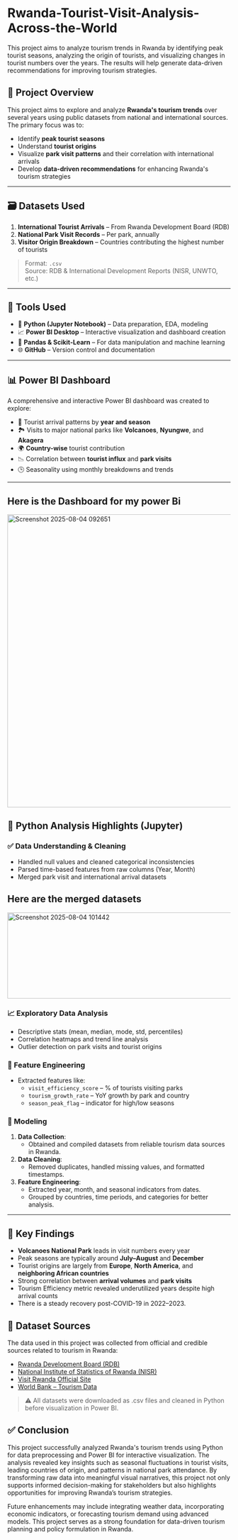 # Rwanda-Tourist-Visit-Analysis-Across-the-World
This project aims to analyze tourism trends in Rwanda by identifying peak tourist seasons, analyzing the origin of tourists, and visualizing changes in tourist numbers over the years. The results will help generate data-driven recommendations for improving tourism strategies.

## 📍 Project Overview

This project aims to explore and analyze **Rwanda's tourism trends** over several years using public datasets from national and international sources. The primary focus was to:

- Identify **peak tourist seasons**
- Understand **tourist origins**
- Visualize **park visit patterns** and their correlation with international arrivals
- Develop **data-driven recommendations** for enhancing Rwanda's tourism strategies

---

## 🗃️ Datasets Used

1. **International Tourist Arrivals** – From Rwanda Development Board (RDB)
2. **National Park Visit Records** – Per park, annually
3. **Visitor Origin Breakdown** – Countries contributing the highest number of tourists

> Format: `.csv`  
> Source: RDB & International Development Reports (NISR, UNWTO, etc.)

---

## 🔧 Tools Used

- 🐍 **Python (Jupyter Notebook)** – Data preparation, EDA, modeling
- 📈 **Power BI Desktop** – Interactive visualization and dashboard creation
- 📁 **Pandas & Scikit-Learn** – For data manipulation and machine learning
- 🌐 **GitHub** – Version control and documentation

---

## 📊 Power BI Dashboard

A comprehensive and interactive Power BI dashboard was created to explore:

- 📆 Tourist arrival patterns by **year and season**
- 🏞️ Visits to major national parks like **Volcanoes**, **Nyungwe**, and **Akagera**
- 🌍 **Country-wise** tourist contribution
- 📉 Correlation between **tourist influx** and **park visits**
- 🕒 Seasonality using monthly breakdowns and trends

---

## Here is the Dashboard for my power Bi

<img width="1211" height="661" alt="Screenshot 2025-08-04 092651" src="https://github.com/user-attachments/assets/026d9757-1e6c-46ef-b396-2aef2a81f823" />

## 📁 Python Analysis Highlights (Jupyter)

### ✅ Data Understanding & Cleaning
- Handled null values and cleaned categorical inconsistencies
- Parsed time-based features from raw columns (Year, Month)
- Merged park visit and international arrival datasets

## Here are the merged datasets

<img width="767" height="194" alt="Screenshot 2025-08-04 101442" src="https://github.com/user-attachments/assets/cc6065e1-b8c5-4b17-b743-01869b4d390f" />


### 📈 Exploratory Data Analysis
- Descriptive stats (mean, median, mode, std, percentiles)
- Correlation heatmaps and trend line analysis
- Outlier detection on park visits and tourist origins

### 🧠 Feature Engineering
- Extracted features like:
  - `visit_efficiency_score` – % of tourists visiting parks
  - `tourism_growth_rate` – YoY growth by park and country
  - `season_peak_flag` – indicator for high/low seasons

### 🤖 Modeling
1. **Data Collection**:
   - Obtained and compiled datasets from reliable tourism data sources in Rwanda.
2. **Data Cleaning**:
   - Removed duplicates, handled missing values, and formatted timestamps.
3. **Feature Engineering**:
   - Extracted year, month, and seasonal indicators from dates.
   - Grouped by countries, time periods, and categories for better analysis.
---

## 📌 Key Findings

- **Volcanoes National Park** leads in visit numbers every year
- Peak seasons are typically around **July–August** and **December**
- Tourist origins are largely from **Europe**, **North America**, and **neighboring African countries**
- Strong correlation between **arrival volumes** and **park visits**
- Tourism Efficiency metric revealed underutilized years despite high arrival counts
- There is a steady recovery post-COVID-19 in 2022–2023.

## 📂 Dataset Sources

The data used in this project was collected from official and credible sources related to tourism in Rwanda:

- [Rwanda Development Board (RDB)](https://rdb.rw/tourism-conservation/)
- [National Institute of Statistics of Rwanda (NISR)](https://www.statistics.gov.rw/)
- [Visit Rwanda Official Site](https://www.visitrwanda.com/)
- [World Bank – Tourism Data](https://data.worldbank.org/indicator/ST.INT.ARVL?locations=RW)


> ⚠️ All datasets were downloaded as .csv files and cleaned in Python before visualization in Power BI.

## ✅ Conclusion

This project successfully analyzed Rwanda's tourism trends using Python for data preprocessing and Power BI for interactive visualization. The analysis revealed key insights such as seasonal fluctuations in tourist visits, leading countries of origin, and patterns in national park attendance. By transforming raw data into meaningful visual narratives, this project not only supports informed decision-making for stakeholders but also highlights opportunities for improving Rwanda’s tourism strategies.

Future enhancements may include integrating weather data, incorporating economic indicators, or forecasting tourism demand using advanced models. This project serves as a strong foundation for data-driven tourism planning and policy formulation in Rwanda.
